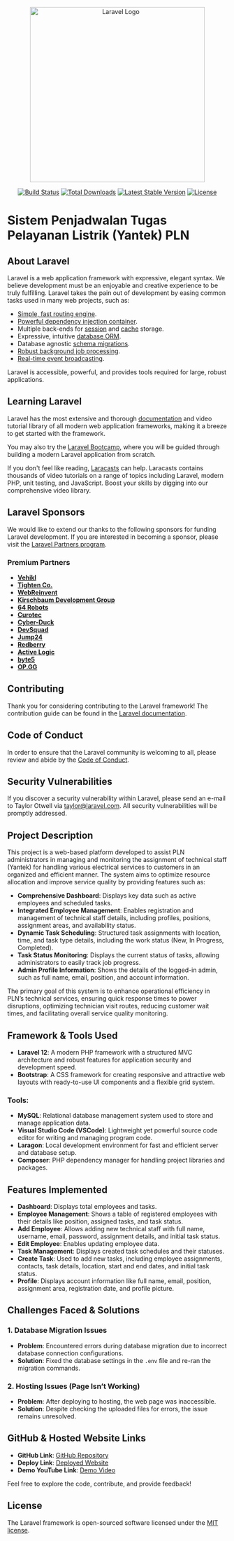 <p align="center"><a href="https://laravel.com" target="_blank"><img src="https://raw.githubusercontent.com/laravel/art/master/logo-lockup/5%20SVG/2%20CMYK/1%20Full%20Color/laravel-logolockup-cmyk-red.svg" width="400" alt="Laravel Logo"></a></p>

<p align="center">
<a href="https://github.com/laravel/framework/actions"><img src="https://github.com/laravel/framework/workflows/tests/badge.svg" alt="Build Status"></a>
<a href="https://packagist.org/packages/laravel/framework"><img src="https://img.shields.io/packagist/dt/laravel/framework" alt="Total Downloads"></a>
<a href="https://packagist.org/packages/laravel/framework"><img src="https://img.shields.io/packagist/v/laravel/framework" alt="Latest Stable Version"></a>
<a href="https://packagist.org/packages/laravel/framework"><img src="https://img.shields.io/packagist/l/laravel/framework" alt="License"></a>
</p>

# Sistem Penjadwalan Tugas Pelayanan Listrik (Yantek) PLN

## About Laravel

Laravel is a web application framework with expressive, elegant syntax. We believe development must be an enjoyable and creative experience to be truly fulfilling. Laravel takes the pain out of development by easing common tasks used in many web projects, such as:

- [Simple, fast routing engine](https://laravel.com/docs/routing).
- [Powerful dependency injection container](https://laravel.com/docs/container).
- Multiple back-ends for [session](https://laravel.com/docs/session) and [cache](https://laravel.com/docs/cache) storage.
- Expressive, intuitive [database ORM](https://laravel.com/docs/eloquent).
- Database agnostic [schema migrations](https://laravel.com/docs/migrations).
- [Robust background job processing](https://laravel.com/docs/queues).
- [Real-time event broadcasting](https://laravel.com/docs/broadcasting).

Laravel is accessible, powerful, and provides tools required for large, robust applications.

## Learning Laravel

Laravel has the most extensive and thorough [documentation](https://laravel.com/docs) and video tutorial library of all modern web application frameworks, making it a breeze to get started with the framework.

You may also try the [Laravel Bootcamp](https://bootcamp.laravel.com), where you will be guided through building a modern Laravel application from scratch.

If you don't feel like reading, [Laracasts](https://laracasts.com) can help. Laracasts contains thousands of video tutorials on a range of topics including Laravel, modern PHP, unit testing, and JavaScript. Boost your skills by digging into our comprehensive video library.

## Laravel Sponsors

We would like to extend our thanks to the following sponsors for funding Laravel development. If you are interested in becoming a sponsor, please visit the [Laravel Partners program](https://partners.laravel.com).

### Premium Partners

- **[Vehikl](https://vehikl.com/)**
- **[Tighten Co.](https://tighten.co)**
- **[WebReinvent](https://webreinvent.com/)**
- **[Kirschbaum Development Group](https://kirschbaumdevelopment.com)**
- **[64 Robots](https://64robots.com)**
- **[Curotec](https://www.curotec.com/services/technologies/laravel/)**
- **[Cyber-Duck](https://cyber-duck.co.uk)**
- **[DevSquad](https://devsquad.com/hire-laravel-developers)**
- **[Jump24](https://jump24.co.uk)**
- **[Redberry](https://redberry.international/laravel/)**
- **[Active Logic](https://activelogic.com)**
- **[byte5](https://byte5.de)**
- **[OP.GG](https://op.gg)**

## Contributing

Thank you for considering contributing to the Laravel framework! The contribution guide can be found in the [Laravel documentation](https://laravel.com/docs/contributions).

## Code of Conduct

In order to ensure that the Laravel community is welcoming to all, please review and abide by the [Code of Conduct](https://laravel.com/docs/contributions#code-of-conduct).

## Security Vulnerabilities

If you discover a security vulnerability within Laravel, please send an e-mail to Taylor Otwell via [taylor@laravel.com](mailto:taylor@laravel.com). All security vulnerabilities will be promptly addressed.


## Project Description

This project is a web-based platform developed to assist PLN administrators in managing and monitoring the assignment of technical staff (Yantek) for handling various electrical services to customers in an organized and efficient manner. The system aims to optimize resource allocation and improve service quality by providing features such as:

* **Comprehensive Dashboard**: Displays key data such as active employees and scheduled tasks.
* **Integrated Employee Management**: Enables registration and management of technical staff details, including profiles, positions, assignment areas, and availability status.
* **Dynamic Task Scheduling**: Structured task assignments with location, time, and task type details, including the work status (New, In Progress, Completed).
* **Task Status Monitoring**: Displays the current status of tasks, allowing administrators to easily track job progress.
* **Admin Profile Information**: Shows the details of the logged-in admin, such as full name, email, position, and account information.

The primary goal of this system is to enhance operational efficiency in PLN’s technical services, ensuring quick response times to power disruptions, optimizing technician visit routes, reducing customer wait times, and facilitating overall service quality monitoring.

## Framework & Tools Used

* **Laravel 12**: A modern PHP framework with a structured MVC architecture and robust features for application security and development speed.
* **Bootstrap**: A CSS framework for creating responsive and attractive web layouts with ready-to-use UI components and a flexible grid system.

### Tools:

* **MySQL**: Relational database management system used to store and manage application data.
* **Visual Studio Code (VSCode)**: Lightweight yet powerful source code editor for writing and managing program code.
* **Laragon**: Local development environment for fast and efficient server and database setup.
* **Composer**: PHP dependency manager for handling project libraries and packages.

## Features Implemented

* **Dashboard**: Displays total employees and tasks.
* **Employee Management**: Shows a table of registered employees with their details like position, assigned tasks, and task status.
* **Add Employee**: Allows adding new technical staff with full name, username, email, password, assignment details, and initial task status.
* **Edit Employee**: Enables updating employee data.
* **Task Management**: Displays created task schedules and their statuses.
* **Create Task**: Used to add new tasks, including employee assignments, contacts, task details, location, start and end dates, and initial task status.
* **Profile**: Displays account information like full name, email, position, assignment area, registration date, and profile picture.

## Challenges Faced & Solutions

### 1. Database Migration Issues

* **Problem**: Encountered errors during database migration due to incorrect database connection configurations.
* **Solution**: Fixed the database settings in the `.env` file and re-ran the migration commands.

### 2. Hosting Issues (Page Isn’t Working)

* **Problem**: After deploying to hosting, the web page was inaccessible.
* **Solution**: Despite checking the uploaded files for errors, the issue remains unresolved.

## GitHub & Hosted Website Links

* **GitHub Link**: [GitHub Repository](https://github.com/RenataYasmineSelomita/202231059_PWL_PLN-ENERGY)
* **Deploy Link**: [Deployed Website](http://sistem-penjadwalan-pelayanan-teknik-pln.infy.uk/)
* **Demo YouTube Link**: [Demo Video](https://youtu.be/T64NWNModkE)

Feel free to explore the code, contribute, and provide feedback!


## License

The Laravel framework is open-sourced software licensed under the [MIT license](https://opensource.org/licenses/MIT).
